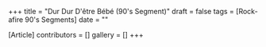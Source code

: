 +++
title = "Dur Dur D'être Bébé (90's Segment)"
draft = false
tags = [Rock-afire 90's Segments]
date = ""

[Article]
contributors = []
gallery = []
+++